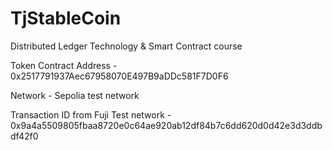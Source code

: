# TjStableCoin
Distributed Ledger Technology &amp; Smart Contract course

Token Contract Address - 0x2517791937Aec67958070E497B9aDDc581F7D0F6

Network - Sepolia test network

Transaction ID from Fuji Test network - 0x9a4a5509805fbaa8720e0c64ae920ab12df84b7c6dd620d0d42e3d3ddbdf42f0
